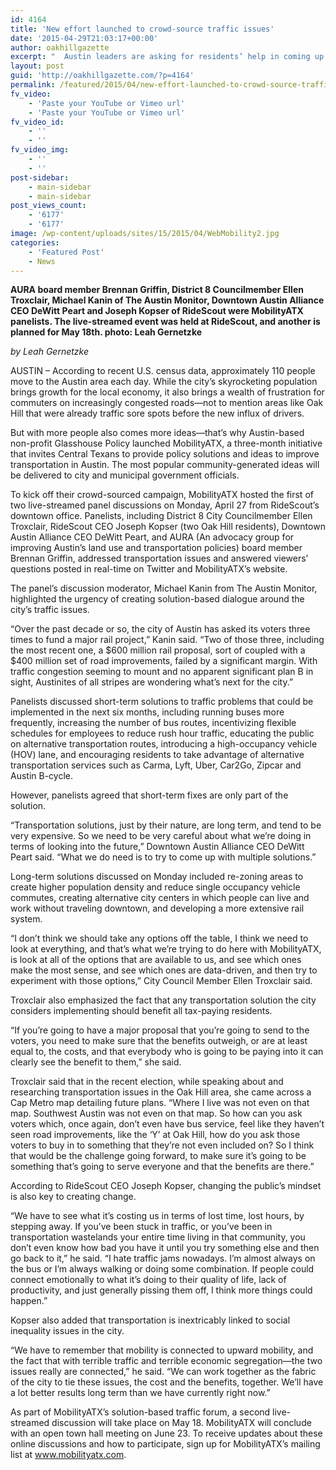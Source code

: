 ```yaml
---
id: 4164
title: 'New effort launched to crowd-source traffic issues'
date: '2015-04-29T21:03:17+00:00'
author: oakhillgazette
excerpt: "  Austin leaders are asking for residents’ help in coming up with transportation solutions.\n According to recent U.S. census data, approximately 110 people move to the Austin area each day. While the city's skyrocketing population brings growth for the local economy, it also brings a wealth of frustration for commuters on increasingly congested roads—not to mention areas like Oak Hill that were already traffic sore spots before the new influx of drivers.\n\nBut with more people also comes more ideas—that's why Austin-based non-profit Glasshouse Policy launched MobilityATX, a three-month initiative that invites Central Texans to provide policy solutions and ideas to improve transportation in Austin. The most popular community-generated ideas will be delivered to city and municipal government officials."
layout: post
guid: 'http://oakhillgazette.com/?p=4164'
permalink: /featured/2015/04/new-effort-launched-to-crowd-source-traffic-issues/
fv_video:
    - 'Paste your YouTube or Vimeo url'
    - 'Paste your YouTube or Vimeo url'
fv_video_id:
    - ''
    - ''
fv_video_img:
    - ''
    - ''
post-sidebar:
    - main-sidebar
    - main-sidebar
post_views_count:
    - '6177'
    - '6177'
image: /wp-content/uploads/sites/15/2015/04/WebMobility2.jpg
categories:
    - 'Featured Post'
    - News
---
```


**AURA board member Brennan Griffin, District 8 Councilmember Ellen Troxclair, Michael Kanin of The Austin Monitor, Downtown Austin Alliance CEO DeWitt Peart and Joseph Kopser of RideScout were MobilityATX panelists. The live-streamed event was held at RideScout, and another is planned for May 18th. photo: Leah Gernetzke**

*by Leah Gernetzke*

AUSTIN – According to recent U.S. census data, approximately 110 people move to the Austin area each day. While the city’s skyrocketing population brings growth for the local economy, it also brings a wealth of frustration for commuters on increasingly congested roads—not to mention areas like Oak Hill that were already traffic sore spots before the new influx of drivers.

But with more people also comes more ideas—that’s why Austin-based non-profit Glasshouse Policy launched MobilityATX, a three-month initiative that invites Central Texans to provide policy solutions and ideas to improve transportation in Austin. The most popular community-generated ideas will be delivered to city and municipal government officials.

To kick off their crowd-sourced campaign, MobilityATX hosted the first of two live-streamed panel discussions on Monday, April 27 from RideScout’s downtown office. Panelists, including District 8 City Councilmember Ellen Troxclair, RideScout CEO Joseph Kopser (two Oak Hill residents), Downtown Austin Alliance CEO DeWitt Peart, and AURA (An advocacy group for improving Austin’s land use and transportation policies) board member Brennan Griffin, addressed transportation issues and answered viewers’ questions posted in real-time on Twitter and MobilityATX’s website.

The panel’s discussion moderator, Michael Kanin from The Austin Monitor, highlighted the urgency of creating solution-based dialogue around the city’s traffic issues.

“Over the past decade or so, the city of Austin has asked its voters three times to fund a major rail project,” Kanin said. “Two of those three, including the most recent one, a $600 million rail proposal, sort of coupled with a $400 million set of road improvements, failed by a significant margin. With traffic congestion seeming to mount and no apparent significant plan B in sight, Austinites of all stripes are wondering what’s next for the city.”

Panelists discussed short-term solutions to traffic problems that could be implemented in the next six months, including running buses more frequently, increasing the number of bus routes, incentivizing flexible schedules for employees to reduce rush hour traffic, educating the public on alternative transportation routes, introducing a high-occupancy vehicle (HOV) lane, and encouraging residents to take advantage of alternative transportation services such as Carma, Lyft, Uber, Car2Go, Zipcar and Austin B-cycle.

However, panelists agreed that short-term fixes are only part of the solution.

“Transportation solutions, just by their nature, are long term, and tend to be very expensive. So we need to be very careful about what we’re doing in terms of looking into the future,” Downtown Austin Alliance CEO DeWitt Peart said. “What we do need is to try to come up with multiple solutions.”

Long-term solutions discussed on Monday included re-zoning areas to create higher population density and reduce single occupancy vehicle commutes, creating alternative city centers in which people can live and work without traveling downtown, and developing a more extensive rail system.

“I don’t think we should take any options off the table, I think we need to look at everything, and that’s what we’re trying to do here with MobilityATX, is look at all of the options that are available to us, and see which ones make the most sense, and see which ones are data-driven, and then try to experiment with those options,” City Council Member Ellen Troxclair said.

Troxclair also emphasized the fact that any transportation solution the city considers implementing should benefit all tax-paying residents.

“If you’re going to have a major proposal that you’re going to send to the voters, you need to make sure that the benefits outweigh, or are at least equal to, the costs, and that everybody who is going to be paying into it can clearly see the benefit to them,” she said.

Troxclair said that in the recent election, while speaking about and researching transportation issues in the Oak Hill area, she came across a Cap Metro map detailing future plans. “Where I live was not even on that map. Southwest Austin was not even on that map. So how can you ask voters which, once again, don’t even have bus service, feel like they haven’t seen road improvements, like the ‘Y’ at Oak Hill, how do you ask those voters to buy in to something that they’re not even included on? So I think that would be the challenge going forward, to make sure it’s going to be something that’s going to serve everyone and that the benefits are there.”

According to RideScout CEO Joseph Kopser, changing the public’s mindset is also key to creating change.

“We have to see what it’s costing us in terms of lost time, lost hours, by stepping away. If you’ve been stuck in traffic, or you’ve been in transportation wastelands your entire time living in that community, you don’t even know how bad you have it until you try something else and then go back to it,” he said. “I hate traffic jams nowadays. I’m almost always on the bus or I’m always walking or doing some combination. If people could connect emotionally to what it’s doing to their quality of life, lack of productivity, and just generally pissing them off, I think more things could happen.”

Kopser also added that transportation is inextricably linked to social inequality issues in the city.

“We have to remember that mobility is connected to upward mobility, and the fact that with terrible traffic and terrible economic segregation—the two issues really are connected,” he said. “We can work together as the fabric of the city to tie these issues, the cost and the benefits, together. We’ll have a lot better results long term than we have currently right now.”

As part of MobilityATX’s solution-based traffic forum, a second live-streamed discussion will take place on May 18. MobilityATX will conclude with an open town hall meeting on June 23. To receive updates about these online discussions and how to participate, sign up for MobilityATX’s mailing list at www.mobilityatx.com.